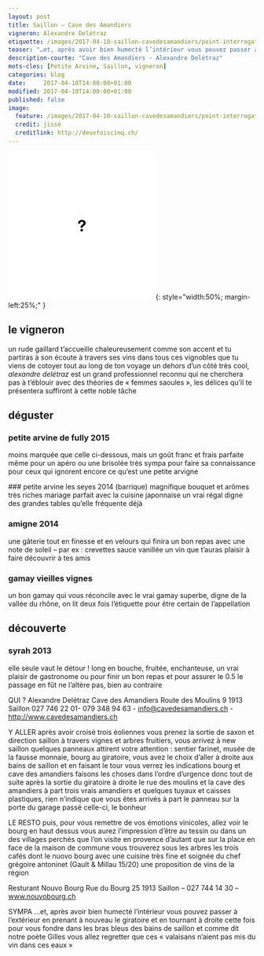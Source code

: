```yaml
---
layout: post
title: Saillon — Cave des Amandiers
vigneron: Alexandre Delétraz
etiquette: /images/2017-04-10-saillon-cavedesamandiers/point-interrogation.png
teaser: "…et, après avoir bien humecté l’intérieur vous pouvez passer à l’extérieur en prenant à nouveau le giratoire et en tournant à droite cette fois pour vous fondre dans les bras bleus des bains de saillon et comme dit notre poète Gilles vous allez regretter que ces « valaisans n’aient pas mis du vin dans ces eaux »"
description-courte: "Cave des Amandiers - Alexandre Delétraz"
mots-cles: [Petite Arvine, Saillon, vigneron]
categories: blog
date:     2017-04-10T14:00:00+01:00
modified: 2017-04-10T14:00:00+01:00
published: false
image:
  feature: /images/2017-04-10-saillon-cavedesamandiers/point-interrogation.png
  credit: jissé
  creditlink: http://deuxfoiscinq.ch/
---
```


![Alexandre Delétraz](/images/2017-04-10-saillon-cavedesamandiers/point-interrogation.png){: style="width:50%; margin-left:25%;" }


## le vigneron

un rude gaillard t’accueille chaleureusement comme son accent et tu partiras à son écoute à travers ses vins dans tous ces vignobles que tu viens de cotoyer tout au long de ton voyage
un dehors d’un côté très cool, *alexandre delétraz* est un grand professionnel reconnu qui ne cherchera pas à t’éblouir avec des théories de « femmes saoules », les délices qu’il te présentera suffiront à cette noble tâche

## déguster

### petite arvine de fully 2015
moins marquée que celle ci-dessous, mais un goût franc et frais parfaite même pour un apéro ou une brisolée
très sympa pour faire sa connaissance pour ceux qui ignorent encore ce qu’est une petite arvigne

### petite arvine les seyes 2014 (barrique)
magnifique bouquet et arômes très riches
mariage parfait avec la cuisine japonnaise
un vrai régal digne des grandes tables qu’elle fréquente déjà

### amigne 2014
une gâterie tout en finesse et en velours qui finira un bon repas avec une note de soleil – par ex : crevettes sauce vanillée
un vin que t’auras plaisir à faire découvrir à tes amis

### gamay vieilles vignes
un bon gamay qui vous réconcile avec le vrai gamay
superbe, digne de la vallée du rhône, on lit deux fois l’étiquette pour être certain de l’appellation

## découverte

### syrah 2013
elle seule vaut le détour !
long en bouche, fruitée, enchanteuse, un vrai plaisir de gastronome ou pour finir un bon repas et pour assurer le 0.5
le passage en fût ne l’altère pas, bien au contraire

QUI ?
Alexandre Delétraz
Cave des Amandiers
Route des Moulins 9
1913 Saillon
027 746 22 01- 079 348 94 63 - info@cavedesamandiers.ch - http://www.cavedesamandiers.ch

Y ALLER
après avoir croisé trois éoliennes vous prenez la sortie de saxon et direction saillon
à travers vignes et arbres fruitiers, vous arrivez à new saillon
quelques panneaux attirent votre attention : sentier farinet, musée de la fausse monnaie, bourg
au giratoire, vous avez le choix d’aller à droite aux bains de saillon et en faisant le tour vous verrez les indications bourg et cave des amandiers
faisons les choses dans l’ordre d’urgence donc tout de suite après la sortie du giratoire à droite le rue des moulins et la cave des amandiers
à part trois vrais amandiers et quelques tuyaux et caisses plastiques, rien n’indique que vous êtes arrivés à part le panneau sur la porte du garage
passé celle-ci, le bonheur

LE RESTO
puis, pour vous remettre de vos émotions vinicoles, allez voir le bourg en haut dessus
vous aurez l’impression d’être au tessin ou dans un des villages perchés que l’on visite en provence d’autant que sur la place en face de la maison de commune vous trouverez sous les arbres les trois cafés dont le nuovo bourg avec une cuisine très fine et  soignée du chef grégoire antoninet (Gault & Millau 15/20) une proposition de vins de la région

Resturant Nouvo Bourg
Rue du Bourg 25
1913 Saillon – 027 744 14 30 – www.nouvobourg.ch

SYMPA
…et, après avoir bien humecté l’intérieur vous pouvez passer à l’extérieur en prenant à nouveau le giratoire et en tournant à droite cette fois pour vous fondre dans les bras bleus des bains de saillon et comme dit notre poète Gilles vous allez regretter que ces « valaisans n’aient pas mis du vin dans ces eaux »
